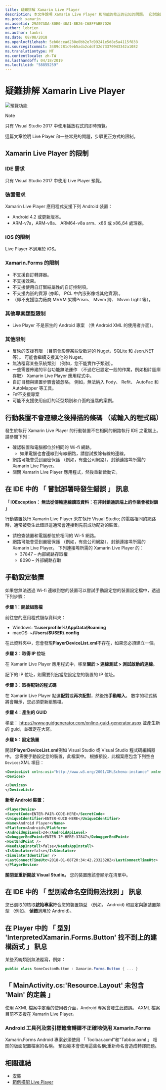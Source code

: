 ```yaml
---
title: 疑難排解 Xamarin Live Player
description: 本文件說明 Xamarin Live Player 和可能的修正的已知的問題。 它討論的連線問題、 設定問題，和更多功能。
ms.prod: xamarin
ms.assetid: 29A97ADA-80E0-40A1-8B26-C68FFABE7D26
author: lobrien
ms.author: laobri
ms.date: 08/08/2018
ms.openlocfilehash: 5eb0dcead230e0bb2e7d99241e5d8e5a4115f838
ms.sourcegitcommit: 3489c281c9eb5ada2cddf32d73370943342a1082
ms.translationtype: MT
ms.contentlocale: zh-TW
ms.lasthandoff: 04/18/2019
ms.locfileid: "58855259"
---
```

# <a name="troubleshooting-xamarin-live-player"></a>疑難排解 Xamarin Live Player

![預覽功能](~/media/shared/preview.png)

> [!NOTE]
> 只有 Visual Studio 2017 中使用播放程式的即時預覽。

這篇文章說明 Live Player 和一些常見的問題，步驟更正方式的限制。

## <a name="limitations-of-xamarin-live-player"></a>Xamarin Live Player 的限制

### <a name="ide-requirements"></a>IDE 需求

只有 Visual Studio 2017 中使用 Live Player 預覽。

### <a name="device-requirements"></a>裝置需求

Xamarin Live Player 應用程式支援下列 Android 裝置：

- Android 4.2 或更新版本。
- ARM-v7a，ARM-v8a、 ARM64-v8a arm、x86 或 x86_64 處理器。

### <a name="ios-limitations"></a>iOS 的限制

Live Player 不適用於 iOS。

### <a name="xamarinforms-limitations"></a>Xamarin.Forms 的限制

- 不支援自訂轉譯器。
- 不支援效果。
- 不支援使用自訂繫結屬性的自訂控制項。
- 不支援內嵌的資源 (亦即。 PCL 中內嵌影像或其他資源)。
- （即不支援協力廠商 MVVM 架構Prism、 Mvvm 跨、 Mvvm Light 等）。

### <a name="other-project-type-limitations"></a>其他專案類型限制

- Live Player 不是原生的 Android 專案 （供 Android XML 的使用者介面）。

### <a name="miscellaneous-limitations"></a>其他限制

- 反映的支援有限 （目前會影響某些受歡迎的 Nuget，SQLite 和 Json.NET 等）。 可能會繼續支援其他的 Nuget。
- 無法覆寫某些系統類別 （例如，您不能實作子類別）。
- 一些需要佈建的平台功能無法運作 （不過它已設定一般的作業，例如相片圖庫存取） Xamarin Live Player 應用程式中。
- 自訂目標與建置步驟會被忽略。 例如，無法納入 Fody、 Refit、 AutoFac 和 AutoMapper 等工具。
- F#不支援專案
- 可能不支援使用自訂的泛型類別和介面的進階的案例。

## <a name="mobile-device-does-not-connect-after-scanning-barcode-or-entering-code"></a>行動裝置不會連線之後掃描的條碼 （或輸入的程式碼）

發生於執行 Xamarin Live Player 的行動裝置不在相同的網路執行 IDE 之電腦上。 請參閱下列：

- 確認裝置和電腦都位於相同的 Wi-fi 網路。
  - 如果電腦也會連線到有線網路，請嘗試拔除有線的連線。
- 網路可能會受到嚴密保護 （例如，有些公司網路），封鎖連接埠所需的 Xamarin Live Player。
- 關閉 Xamarin Live Player 應用程式，然後重新啟動它。

## <a name="error-while-trying-to-deploy-message-in-ide"></a>在 IDE 中的 「 嘗試部署時發生錯誤 」 訊息

**「 IOException： 無法從傳輸連線讀取資料：在非封鎖通訊端上的作業會被封鎖 」**

行動裝置執行 Xamarin Live Player 未在執行 Visual Studio; 的電腦相同的網路時，通常被發生此錯誤這通常會連接到先前成功配對的裝置。

* 請檢查裝置和電腦都位於相同的 Wi-fi 網路。
* 網路可能會受到嚴密保護 （例如，有些公司網路），封鎖連接埠所需的 Xamarin Live Player。 下列連接埠所需的 Xamarin Live Player 的：
  * 37847 – 內部網路存取權 
  * 8090 – 外部網路存取

## <a name="manually-configure-device"></a>手動設定裝置

如果您無法透過 Wi-fi 連線到您的裝置可以嘗試手動設定您的裝置設定檔中，透過下列步驟：

**步驟 1：開啟組態檔**

前往您的應用程式儲存資料夾：

* Windows: **%userprofile%\AppData\Roaming**
* macOS: **~/Users/$USER/.config**

在此資料夾中，您會發現**PlayerDeviceList.xml**不存在，如果您必須建立一個。

**步驟 2：取得 IP 位址**

在 Xamarin Live Player 應用程式中，移至**關於 > 連線測試 > 測試啟動的連線**。

記下的 IP 位址，則需要列出當您設定您的裝置的 IP 位址。

**步驟 3：取得配對的程式碼**

在 Xamarin Live Player 點選**配對**或**再次配對**，然後按**手動輸入**。 數字的程式碼將會顯示，您必須更新組態檔。

**步驟 4：產生的 GUID**

移至： https://www.guidgenerator.com/online-guid-generator.aspx 並產生新的 guid，並確定在大寫。

**步驟 5：設定裝置**

開啟**PlayerDeviceList.xml**例如 Visual Studio 或 Visual Studio 程式碼編輯器中。 您需要手動設定您的裝置，此檔案中。 根據預設，此檔案應包含下列空白`Devices`XML 項目：

```xml
<DeviceList xmlns:xsi="http://www.w3.org/2001/XMLSchema-instance" xmlns:xsd="http://www.w3.org/2001/XMLSchema">
<Devices>

</Devices>
</DeviceList>
```

**新增 Android 裝置：**

```xml
<PlayerDevice>
<SecretCode>ENTER-PAIR-CODE-HERE</SecretCode>
<UniqueIdentifier>ENTER-GUID-HERE</UniqueIdentifier>
<Name>Android Player</Name>
<Platform>Android</Platform>
<AndroidApiLevel>24</AndroidApiLevel>
<DebuggerEndPoint>ENTER-IP-HERE:37847</DebuggerEndPoint>
<HostEndPoint />
<NeedsAppInstall>false</NeedsAppInstall>
<IsSimulator>false</IsSimulator>
<SimulatorIdentifier />
<LastConnectTimeUtc>2018-01-08T20:34:42.2332328Z</LastConnectTimeUtc>
</PlayerDevice>
```

**關閉並重新開啟 Visual Studio。** 您的裝置應該會顯示在清單中。

## <a name="type-or-namespace-cannot-be-found-message-in-ide"></a>在 IDE 中的 「 型別或命名空間無法找到 」 訊息

您已選取的核取**啟始專案**符合您的裝置類型 （例如。 Android) 和設定與該裝置類型 （例如。 **偵錯**適用於 Android)。

## <a name="constructor-on-type-interpretedxamarinformsbutton-not-found-message-in-player"></a>在 Player 中的 「 型別 'InterpretedXamarin.Forms.Button' 找不到上的建構函式 」 訊息

某些系統類別無法覆寫，例如：

```csharp
public class SomeCustomButton : Xamarin.Forms.Button { ... }
```

## <a name="mainactivitycs-resourcelayout-does-not-contain-a-definition-for-main"></a>「 MainActivity.cs:'Resource.Layout' 未包含 'Main' 的定義 」

使用 AXML 檔案中定義的使用者介面，Android 專案會發生此錯誤。
AXML 檔案目前不支援在 Xamarin Live Player。

### <a name="android-toolbar-and-tabs-render-incorrectly-using-xamarinforms"></a>Android 工具列及索引標籤會轉譯不正確地使用 Xamarin.Forms

Xamarin.Forms Android 專案必須使用 「 Toolbar.axml"和"Tabbar.axml 」 相關的版面配置檔案的名稱。 預設範本會使用這些名稱;重新命名會造成轉譯問題。

## <a name="related-links"></a>相關連結

- [安裝](~/tools/live-player/install.md)
- [範例搭配 Live Player](https://developer.xamarin.com/samples/xamarin-live-player/all/)